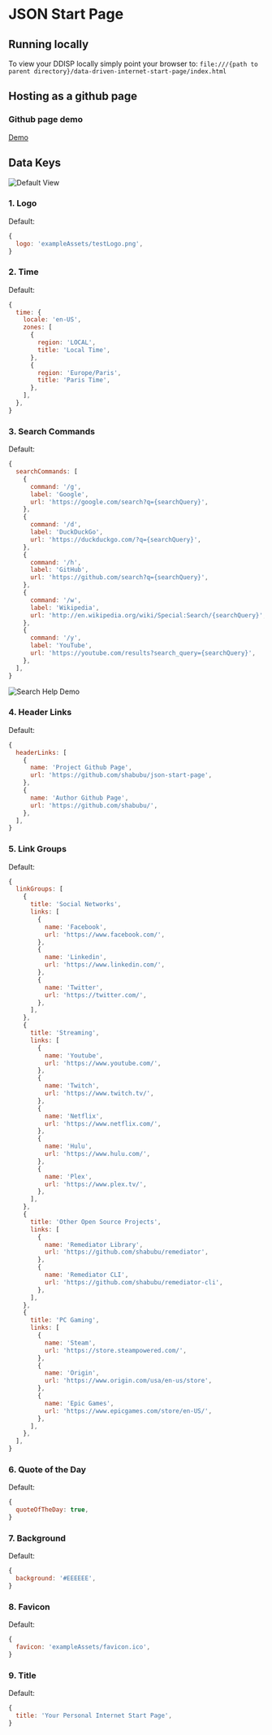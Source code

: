 # JSON Start Page
 

## Running locally
To view your DDISP locally simply point your browser to:
`file:///{path to parent directory}/data-driven-internet-start-page/index.html`


## Hosting as a github page

### Github page demo
[Demo](https://shabubu.github.io/json-start-page/)
## Data Keys
![Default View](readmeAssets/default-view.png?raw=true "Default View")

### 1. Logo

Default:
```javascript
{
  logo: 'exampleAssets/testLogo.png',
}
```

### 2. Time

Default:
```javascript
{
  time: {
    locale: 'en-US',
    zones: [
      {
        region: 'LOCAL',
        title: 'Local Time',
      },
      {
        region: 'Europe/Paris',
        title: 'Paris Time',
      },
    ],
  },
}
```

### 3. Search Commands

Default:
```javascript
{
  searchCommands: [
    {
      command: '/g',
      label: 'Google',
      url: 'https://google.com/search?q={searchQuery}',
    },
    {
      command: '/d',
      label: 'DuckDuckGo',
      url: 'https://duckduckgo.com/?q={searchQuery}',
    },
    {
      command: '/h',
      label: 'GitHub',
      url: 'https://github.com/search?q={searchQuery}',
    },
    {
      command: '/w',
      label: 'Wikipedia',
      url: 'http://en.wikipedia.org/wiki/Special:Search/{searchQuery}',
    },
    {
      command: '/y',
      label: 'YouTube',
      url: 'https://youtube.com/results?search_query={searchQuery}',
    },
  ],
}
```
![Search Help Demo](readmeAssets/search-help-demo.gif?raw=true "Search Help Demo")

### 4. Header Links

Default:
```javascript
{
  headerLinks: [
    {
      name: 'Project Github Page',
      url: 'https://github.com/shabubu/json-start-page',
    },
    {
      name: 'Author Github Page',
      url: 'https://github.com/shabubu/',
    },
  ],
}
```

### 5. Link Groups

Default:
```javascript
{
  linkGroups: [
    {
      title: 'Social Networks',
      links: [
        {
          name: 'Facebook',
          url: 'https://www.facebook.com/',
        },
        {
          name: 'Linkedin',
          url: 'https://www.linkedin.com/',
        },
        {
          name: 'Twitter',
          url: 'https://twitter.com/',
        },
      ],
    },
    {
      title: 'Streaming',
      links: [
        {
          name: 'Youtube',
          url: 'https://www.youtube.com/',
        },
        {
          name: 'Twitch',
          url: 'https://www.twitch.tv/',
        },
        {
          name: 'Netflix',
          url: 'https://www.netflix.com/',
        },
        {
          name: 'Hulu',
          url: 'https://www.hulu.com/',
        },
        {
          name: 'Plex',
          url: 'https://www.plex.tv/',
        },
      ],
    },
    {
      title: 'Other Open Source Projects',
      links: [
        {
          name: 'Remediator Library',
          url: 'https://github.com/shabubu/remediator',
        },
        {
          name: 'Remediator CLI',
          url: 'https://github.com/shabubu/remediator-cli',
        },
      ],
    },
    {
      title: 'PC Gaming',
      links: [
        {
          name: 'Steam',
          url: 'https://store.steampowered.com/',
        },
        {
          name: 'Origin',
          url: 'https://www.origin.com/usa/en-us/store',
        },
        {
          name: 'Epic Games',
          url: 'https://www.epicgames.com/store/en-US/',
        },
      ],
    },
  ],
}
```

### 6. Quote of the Day

Default:
```javascript
{
  quoteOfTheDay: true,
}
```

### 7. Background

Default:
```javascript
{
  background: '#EEEEEE',
}
```

### 8. Favicon

Default:
```javascript
{
  favicon: 'exampleAssets/favicon.ico',
}
```

### 9. Title

Default:
```javascript
{
  title: 'Your Personal Internet Start Page',
}
```
